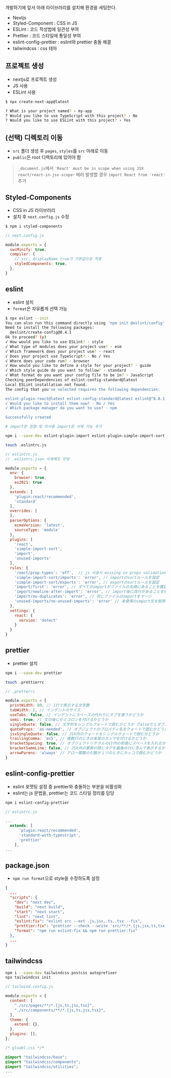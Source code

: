 
개발하기에 앞서 아래 라이브러리를 설치해 환경을 세팅한다.
- Nextjs
- Styled-Component : CSS in JS
- ESLint : 코드 작성법에 일관성 부여
- Prettier : 코드 스타일에 통일성 부여
- eslint-config-prettier :  eslint와 prettier 충돌 해결
- tailwindcss : css 테마


## 프로젝트 생성

- nextjs로 프로젝트 생성
- JS 사용
- ESLint 사용

```bash
$ npx create-next-app@latest

? What is your project named? › my-app
? Would you like to use TypeScript with this project? › No
? Would you like to use ESLint with this project? › Yes
```



## (선택) 디렉토리 이동

- `src` 폴더 생성 후 `pages`, `styles`를 `src` 아래로 이동
- `public`은 root 디렉토리에 있어야 함

>`_document.js`에서 `'React' must be in scope when using JSX react/react-in-jsx-scope`- 에러 발생할 경우 `import React from 'react'` 추가


## Styled-Components

- CSS in JS 라이브러리
- 설치 후 `next.config.js` 수정
```bash
$ npm i styled-components
```

```js
// next.config.js

module.exports = {
  swcMinify: true,
  compiler: {
    // ssr, displayName true가 기본값으로 작용
    styledComponents: true,
  },
}
```


## eslint
- eslint 설치
- `format`은 자유롭게 선택 가능

```bash
$ npx eslint --init
You can also run this command directly using 'npm init @eslint/config'.
Need to install the following packages:
  @eslint/create-config@0.4.1
Ok to proceed? (y)
√ How would you like to use ESLint? · style
√ What type of modules does your project use? · esm
√ Which framework does your project use? · react
√ Does your project use TypeScript? · No / Yes
√ Where does your code run? · browser
√ How would you like to define a style for your project? · guide
√ Which style guide do you want to follow? · standard
√ What format do you want your config file to be in? · JavaScript
Checking peerDependencies of eslint-config-standard@latest
Local ESLint installation not found.
The config that you've selected requires the following dependencies:

eslint-plugin-react@latest eslint-config-standard@latest eslint@^8.0.1 eslint-plugin-import@^2.25.2 eslint-plugin-n@^15.0.0 eslint-plugin-promise@^6.0.0
√ Would you like to install them now? · No / Yes
√ Which package manager do you want to use? · npm

Successfully created
```

```bash
# import문 정렬 및 미사용 import문 삭제 기능 추가

npm i --save-dev eslint-plugin-import eslint-plugin-simple-import-sort eslint-plugin-unused-imports

touch .eslintrc.js
```

```js
// eslintrc.js
// .eslintrc.json 삭제해도 무방

module.exports = {
  env: {
    browser: true,
    es2021: true
  },
  extends: [
    'plugin:react/recommended',
    'standard'
  ],
  overrides: [
  ],
  parserOptions: {
    ecmaVersion: 'latest',
    sourceType: 'module'
  },
  plugins: [
    'react',
    'simple-import-sort',
    'import',
    'unused-imports'
  ],
  rules: {
    'react/prop-types': 'off',  // js 사용시 missing in props validation 에러 제거
    'simple-import-sort/imports': 'error', // importのsortルールを設定
    'simple-import-sort/exports': 'error', // exportのsortルールを設定
    'import/first': 'error', // すべてのimportがファイルの先頭にあることを確認
    'import/newline-after-import': 'error', // import後に改行があることを確認
    'import/no-duplicates': 'error', // 同じファイルのimportをマージ
    'unused-imports/no-unused-imports': 'error' // 未使用のimport文を削除
  },
  settings: {
    react: {
      version: 'detect'
    }
  }
}
```


## prettier

- prettier 설치

```bash
npm i --save-dev prettier

touch .prettierrc
```

```js
// .pretterrc

module.exports = {
  printWidth: 80, // 1行で表示する文字数
  tabWidth: 2, // インデントのサイズ
  useTabs: false, // インデントにスペースの代わりにタブを使うかどうか
  semi: true, // 文の後にセミコロンを付けるかどうか
  singleQuote: false, // 文字列をシングルクォートで囲むかどうか（falseだとダブルクォート）
  quoteProps: 'as-needed', // オブジェクトのプロパティ名をクォートで囲むかどうか
  jsxSingleQuote: false, // JSX内のクォートをシングルクォートで囲むかどうか
  trailingComma: 'es5', // 複数行のときの末尾のカンマを付けるかどうか
  bracketSpacing: true, // オブジェクトリテラルの{}内の前後にスペースを入れるかどうか
  bracketSameLine: false, // JSX内の要素の閉じタグを最後の行に含んで表示するか
  arrowParens: 'always' // アロー関数の引数が１つのときにカッコで囲むかどうか
}
```


## eslint-config-prettier

- eslint 포맷팅 설정 중 prettier와 충돌하는 부분을 비활성화
- eslint는 js 문법을, prettier는 코드 스타일 정리를 담당

```bash
npm i eslint-config-prettier
```

```js
// eslintrc.js

...
  extends: [
      'plugin:react/recommended',
      'standard-with-typescript',
      'prettier'
    ],
...
```
  

## package.json

- `npm run format`으로 style을 수정하도록 설정

```json
{
  ...
  "scripts": {
    "dev": "next dev",
    "build": "next build",
    "start": "next start",
    "lint": "next lint",
    "eslint:fix": "eslint src --ext .js,jsx,.ts,.tsx --fix",
    "prettier:fix": "prettier --check --write 'src/**/*.{js,jsx,ts,tsx,css,scss,md,mdx}'",
    "format": "npm run eslint:fix && npm run prettier:fix"
  },
  ...
}
```


## tailwindcss

```bash
npm i --save-dev tailwindcss postcss autoprefixer
npx tailwindcss init
```

```js
// tailwind.config.js

module.exports = {
  content: [
    "./src/pages/**/*.{js,ts,jsx,tsx}",
    "./src/components/**/*.{js,ts,jsx,tsx}",
  ],
  theme: {
    extend: {},
  },
  plugins: [],
}; 
```

```css
/* gloabl.css */*

@import "tailwindcss/base";
@import "tailwindcss/components";
@import "tailwindcss/utilities";
...
```